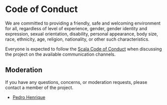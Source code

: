 # Code of Conduct

We are committed to providing a friendly, safe and welcoming environment for all, regardless of level of experience,
gender, gender identity and expression, sexual orientation, disability, personal appearance, body size, race, ethnicity,
age, religion, nationality, or other such characteristics.

Everyone is expected to follow the [Scala Code of Conduct] when discussing the project on the available communication
channels.

## Moderation

If you have any questions, concerns, or moderation requests, please contact a member of the project.

- [Pedro Henrique](mailto:me@axyria.dev)

[scala code of conduct]: https://scala-lang.org/conduct/
